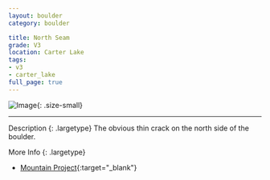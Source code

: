 ```yaml
---
layout: boulder
category: boulder

title: North Seam
grade: V3
location: Carter Lake
tags:
- v3
- carter_lake
full_page: true
---
```


![Image](https://pub-512d85031b1440409fe8612f837b8235.r2.dev/north_seam_carter_lake_v3%20.jpg){: .size-small}

---


Description
{: .largetype}
The obvious thin crack on the north side of the boulder.


More Info
{: .largetype}
- [Mountain Project](https://www.mountainproject.com/route/105756229/north-seam){:target="_blank"}
